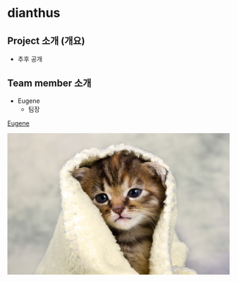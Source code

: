 # dianthus
## Project 소개 (개요)
- 추후 공개

## Team member 소개
- Eugene
  - 팀장

[Eugene](https://github.com/purpletrue, "클릭하면 Eugene의 github로 이동합니다")

![Image Team Logo](./1652337370806_0.jpg)
